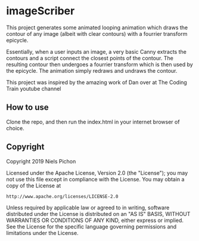 # imageScriber

This project generates some animated looping animation which draws
the contour of any image  (albeit with clear contours) with a fourrier transform epicycle.

Essentially, when a user inputs an image, a very basic Canny extracts the contours and a 
script connect the closest points of the contour. The resulting contour then undergoes a fourrier
transform which is then used by the epicycle.
The animation simply redraws and undraws the contour.

This project was inspired by the amazing work of Dan over at The Coding Train youtube channel

## How to use

Clone the repo, and then run the index.html in your internet browser of choice.

## Copyright

Copyright 2019 Niels Pichon

Licensed under the Apache License, Version 2.0 (the "License");
you may not use this file except in compliance with the License.
You may obtain a copy of the License at

    http://www.apache.org/licenses/LICENSE-2.0

Unless required by applicable law or agreed to in writing, software
distributed under the License is distributed on an "AS IS" BASIS,
WITHOUT WARRANTIES OR CONDITIONS OF ANY KIND, either express or implied.
See the License for the specific language governing permissions and
limitations under the License.

